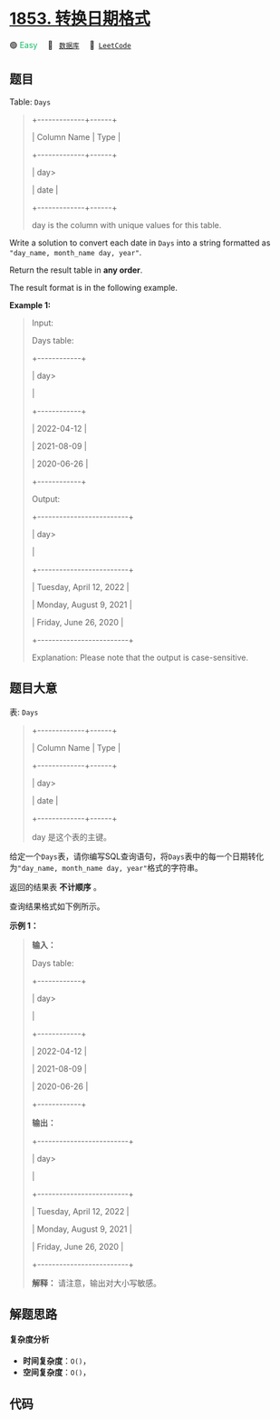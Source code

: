 # [1853. 转换日期格式](https://leetcode.com/problems/convert-date-format)

🟢 <font color=#15bd66>Easy</font>&emsp; 🔖&ensp; [`数据库`](/tag/database.md)&emsp; 🔗&ensp;[`LeetCode`](https://leetcode.com/problems/convert-date-format)

## 题目

Table: `Days`

> 
> 
> 
> 
> 
> +-------------+------+
> 
> | Column Name | Type |
> 
> +-------------+------+
> 
> | day> 
> > 
>  | date |
> 
> +-------------+------+
> 
> day is the column with unique values for this table.
> 
> 



Write a solution to convert each date in `Days` into a string formatted as
`"day_name, month_name day, year"`.

Return the result table in **any order**.

The result format is in the following example.



**Example 1:**

> Input: 
> 
> Days table:
> 
> +------------+
> 
> | day> 
> > 
> |
> 
> +------------+
> 
> | 2022-04-12 |
> 
> | 2021-08-09 |
> 
> | 2020-06-26 |
> 
> +------------+
> 
> Output: 
> 
> +-------------------------+
> 
> | day> 
> > 
> > 
> > 
> > 
>  |
> 
> +-------------------------+
> 
> | Tuesday, April 12, 2022 |
> 
> | Monday, August 9, 2021  |
> 
> | Friday, June 26, 2020   |
> 
> +-------------------------+
> 
> Explanation: Please note that the output is case-sensitive.
> 
> 


## 题目大意

表: `Days`

> 
> 
> 
> 
> 
> +-------------+------+
> 
> | Column Name | Type |
> 
> +-------------+------+
> 
> | day> 
> > 
>  | date |
> 
> +-------------+------+
> 
> day 是这个表的主键。
> 
> 



给定一个`Days`表，请你编写SQL查询语句，将`Days`表中的每一个日期转化为`"day_name, month_name day,
year"`格式的字符串。

返回的结果表 **不计顺序** 。

查询结果格式如下例所示。



**示例 1：**

> 
> 
> 
> 
> 
> **输入：**
> 
> Days table:
> 
> +------------+
> 
> | day> 
> > 
> |
> 
> +------------+
> 
> | 2022-04-12 |
> 
> | 2021-08-09 |
> 
> | 2020-06-26 |
> 
> +------------+
> 
> **输出：**
> 
> +-------------------------+
> 
> | day> 
> > 
> > 
> > 
> > 
>  |
> 
> +-------------------------+
> 
> | Tuesday, April 12, 2022 |
> 
> | Monday, August 9, 2021  |
> 
> | Friday, June 26, 2020   |
> 
> +-------------------------+
> 
> **解释：** 请注意，输出对大小写敏感。


## 解题思路

#### 复杂度分析

- **时间复杂度**：`O()`，
- **空间复杂度**：`O()`，

## 代码

```javascript

```